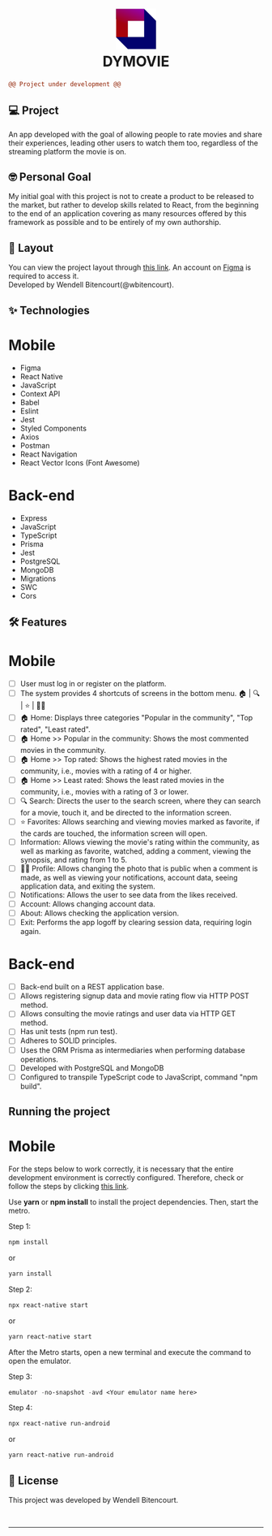 <h1 align="center">
  <img alt="Rocketseat" height="80" title="DYMOVIE" src="dymovie-mobile/src/assets/logo264x262-noback.png" />
  <br/>
  DYMOVIE
</h1>

```diff
@@ Project under development @@
```

## 💻 Project
An app developed with the goal of allowing people to rate movies and share their experiences,
leading other users to watch them too, regardless of the streaming platform the movie is on.

## 🤓 Personal Goal
My initial goal with this project is not to create a product to be released to the market,
but rather to develop skills related to React, from the beginning to the end of an application
covering as many resources offered by this framework as possible and to be entirely of my own authorship.

## 🔖 Layout

You can view the project layout through [this link](https://www.figma.com/file/OxBAc8sDO8JssN8c72oSmu/DYMOVIE?node-id=0%3A1). 
An account on [Figma](http://figma.com/) is required to access it.
<br />
Developed by Wendell Bitencourt(@wbitencourt).

## ✨ Technologies

# Mobile
- Figma
- React Native
- JavaScript
- Context API
- Babel
- Eslint
- Jest
- Styled Components
- Axios
- Postman
- React Navigation
- React Vector Icons (Font Awesome)

# Back-end
- Express
- JavaScript
- TypeScript
- Prisma
- Jest
- PostgreSQL
- MongoDB
- Migrations
- SWC
- Cors

## :hammer_and_wrench: Features 

# Mobile
-   [ ] User must log in or register on the platform.
-   [ ] The system provides 4 shortcuts of screens in the bottom menu. 🏠 | 🔍 | ⭐ | 🙍‍♂️
-   [ ] 🏠 Home: Displays three categories "Popular in the community", "Top rated", "Least rated".
-   [ ] 🏠 Home >> Popular in the community: Shows the most commented movies in the community.
-   [ ] 🏠 Home >> Top rated: Shows the highest rated movies in the community, i.e., movies with a rating of 4 or higher.
-   [ ] 🏠 Home >> Least rated: Shows the least rated movies in the community, i.e., movies with a rating of 3 or lower.
-   [ ] 🔍 Search: Directs the user to the search screen, where they can search for a movie, touch it, and be directed to the information screen.
-   [ ] ⭐ Favorites: Allows searching and viewing movies marked as favorite, if the cards are touched, the information screen will open.
-   [ ] Information: Allows viewing the movie's rating within the community, as well as marking as favorite, watched, adding a comment, viewing the synopsis, and rating from 1 to 5.
-   [ ] 🙍‍♂️ Profile: Allows changing the photo that is public when a comment is made, as well as viewing your notifications, account data, seeing application data, and exiting the system.
-   [ ] Notifications: Allows the user to see data from the likes received.
-   [ ] Account: Allows changing account data.
-   [ ] About: Allows checking the application version.
-   [ ] Exit: Performs the app logoff by clearing session data, requiring login again.

# Back-end
-   [ ] Back-end built on a REST application base.
-   [ ] Allows registering signup data and movie rating flow via HTTP POST method.
-   [ ] Allows consulting the movie ratings and user data via HTTP GET method.
-   [ ] Has unit tests (npm run test).
-   [ ] Adheres to SOLID principles.
-   [ ] Uses the ORM Prisma as intermediaries when performing database operations.
-   [ ] Developed with PostgreSQL and MongoDB
-   [ ] Configured to transpile TypeScript code to JavaScript, command "npm build".

## Running the project

# Mobile
For the steps below to work correctly, it is necessary that the entire development environment is correctly configured.
Therefore, check or follow the steps by clicking [this link](https://reactnative.dev/docs/environment-setup).

Use **yarn** or **npm install** to install the project dependencies.
Then, start the metro.

Step 1:
```cl
npm install
```
or

```cl
yarn install
```

Step 2:
```cl
npx react-native start
```
or

```cl
yarn react-native start
```

After the Metro starts, open a new terminal and execute the command to open the emulator.

Step 3:
 ```cl
emulator -no-snapshot -avd <Your emulator name here>
```

Step 4:
 ```cl
npx react-native run-android
```
or

 ```cl
yarn react-native run-android
```

## 📄 License

This project was developed by Wendell Bitencourt.

<br />

---
